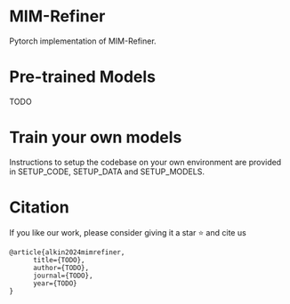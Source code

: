 # MIM-Refiner

Pytorch implementation of MIM-Refiner.


# Pre-trained Models


TODO


# Train your own models

Instructions to setup the codebase on your own environment are provided in SETUP_CODE, SETUP_DATA and SETUP_MODELS.

# Citation

If you like our work, please consider giving it a star :star: and cite us

```
@article{alkin2024mimrefiner,
      title={TODO}, 
      author={TODO},
      journal={TODO},
      year={TODO}
}
```